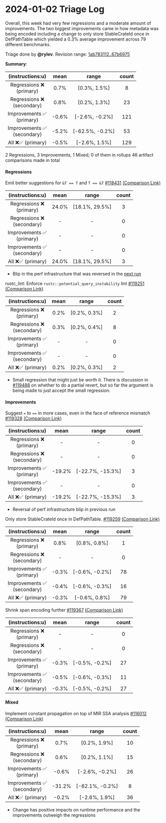 # 2024-01-02 Triage Log

Overall, this week had very few regressions and a moderate amount of improvements. The two biggest improvements came in how metadata was being encoded including a change to only store StableCrateId once in DefPathTable which yielded a 0.3% average improvement across 79 different benchmarks.

Triage done by **@rylev**.
Revision range: [1ab783112..67b6975](https://perf.rust-lang.org/?start=1ab783112ab4e4807304dbd249b39771246013ef&end=67b6975051b83ef2bd28f06e8467470d570aceb3&absolute=false&stat=instructions%3Au)

**Summary**:

| (instructions:u)                   | mean  | range           | count |
|:----------------------------------:|:-----:|:---------------:|:-----:|
| Regressions ❌ <br /> (primary)    | 0.7%  | [0.3%, 1.5%]    | 8     |
| Regressions ❌ <br /> (secondary)  | 0.8%  | [0.2%, 1.3%]    | 23    |
| Improvements ✅ <br /> (primary)   | -0.6% | [-2.6%, -0.2%]  | 121   |
| Improvements ✅ <br /> (secondary) | -5.2% | [-62.5%, -0.2%] | 53    |
| All ❌✅ (primary)                 | -0.5% | [-2.6%, 1.5%]   | 129   |


2 Regressions, 3 Improvements, 1 Mixed; 0 of them in rollups
46 artifact comparisons made in total

#### Regressions

Emit better suggestions for `&T == T` and `T == &T` [#118431](https://github.com/rust-lang/rust/pull/118431) [(Comparison Link)](https://perf.rust-lang.org/compare.html?start=deace71034d4940d064619882e0297c4ad858b2e&end=2df6406b886757a3c1475957660a3a4ae6c786de&stat=instructions:u)

| (instructions:u)                   | mean  | range          | count |
|:----------------------------------:|:-----:|:--------------:|:-----:|
| Regressions ❌ <br /> (primary)    | 24.0% | [18.1%, 29.5%] | 3     |
| Regressions ❌ <br /> (secondary)  | -     | -              | 0     |
| Improvements ✅ <br /> (primary)   | -     | -              | 0     |
| Improvements ✅ <br /> (secondary) | -     | -              | 0     |
| All ❌✅ (primary)                 | 24.0% | [18.1%, 29.5%] | 3     |
- Blip in the perf infrastructure that was reversed in the [next run](https://perf.rust-lang.org/compare.html?start=2df6406b886757a3c1475957660a3a4ae6c786de&end=eee93d839654def74bee9c98c4e7785d29d993cb&stat=instructions:u)


rustc_lint: Enforce `rustc::potential_query_instability` lint [#119251](https://github.com/rust-lang/rust/pull/119251) [(Comparison Link)](https://perf.rust-lang.org/compare.html?start=67b6975051b83ef2bd28f06e8467470d570aceb3&end=e51e98dde6a60637b6a71b8105245b629ac3fe77&stat=instructions:u)

| (instructions:u)                   | mean | range        | count |
|:----------------------------------:|:----:|:------------:|:-----:|
| Regressions ❌ <br /> (primary)    | 0.2% | [0.2%, 0.3%] | 2     |
| Regressions ❌ <br /> (secondary)  | 0.3% | [0.2%, 0.4%] | 8     |
| Improvements ✅ <br /> (primary)   | -    | -            | 0     |
| Improvements ✅ <br /> (secondary) | -    | -            | 0     |
| All ❌✅ (primary)                 | 0.2% | [0.2%, 0.3%] | 2     |
- Small regression that might just be worth it. There is discussion in [#119488](https://github.com/rust-lang/rust/pull/119488) on whether to do a partial revert, but so far the argument is being made to just accept the small regression.


#### Improvements

Suggest `=` to `==` in more cases, even in the face of reference mismatch [#119328](https://github.com/rust-lang/rust/pull/119328) [(Comparison Link)](https://perf.rust-lang.org/compare.html?start=2df6406b886757a3c1475957660a3a4ae6c786de&end=eee93d839654def74bee9c98c4e7785d29d993cb&stat=instructions:u)

| (instructions:u)                   | mean   | range            | count |
|:----------------------------------:|:------:|:----------------:|:-----:|
| Regressions ❌ <br /> (primary)    | -      | -                | 0     |
| Regressions ❌ <br /> (secondary)  | -      | -                | 0     |
| Improvements ✅ <br /> (primary)   | -19.2% | [-22.7%, -15.3%] | 3     |
| Improvements ✅ <br /> (secondary) | -      | -                | 0     |
| All ❌✅ (primary)                 | -19.2% | [-22.7%, -15.3%] | 3     |
- Reversal of perf infrastructure blip in previous run


Only store StableCrateId once in DefPathTable. [#119259](https://github.com/rust-lang/rust/pull/119259) [(Comparison Link)](https://perf.rust-lang.org/compare.html?start=1a7e97f1ef3ce44f060f338c79d7dcbfb91bbc8a&end=dc450f9dcb243368275598b506d04a54d7019a42&stat=instructions:u)

| (instructions:u)                   | mean  | range          | count |
|:----------------------------------:|:-----:|:--------------:|:-----:|
| Regressions ❌ <br /> (primary)    | 0.8%  | [0.8%, 0.8%]   | 1     |
| Regressions ❌ <br /> (secondary)  | -     | -              | 0     |
| Improvements ✅ <br /> (primary)   | -0.3% | [-0.6%, -0.2%] | 78    |
| Improvements ✅ <br /> (secondary) | -0.4% | [-0.6%, -0.3%] | 16    |
| All ❌✅ (primary)                 | -0.3% | [-0.6%, 0.8%]  | 79    |


Shrink span encoding further [#119367](https://github.com/rust-lang/rust/pull/119367) [(Comparison Link)](https://perf.rust-lang.org/compare.html?start=8d76d076665f862ec9619f2de68d6d9ca1db4601&end=fe2cfd45055abfde24cb372a311095c105265236&stat=instructions:u)

| (instructions:u)                   | mean  | range          | count |
|:----------------------------------:|:-----:|:--------------:|:-----:|
| Regressions ❌ <br /> (primary)    | -     | -              | 0     |
| Regressions ❌ <br /> (secondary)  | -     | -              | 0     |
| Improvements ✅ <br /> (primary)   | -0.3% | [-0.5%, -0.2%] | 27    |
| Improvements ✅ <br /> (secondary) | -0.5% | [-0.6%, -0.3%] | 11    |
| All ❌✅ (primary)                 | -0.3% | [-0.5%, -0.2%] | 27    |


#### Mixed

Implement constant propagation on top of MIR SSA analysis [#116012](https://github.com/rust-lang/rust/pull/116012) [(Comparison Link)](https://perf.rust-lang.org/compare.html?start=03b50195ab61a0dc9fc8de43d1de92769c4e6f23&end=8d76d076665f862ec9619f2de68d6d9ca1db4601&stat=instructions:u)

| (instructions:u)                   | mean   | range           | count |
|:----------------------------------:|:------:|:---------------:|:-----:|
| Regressions ❌ <br /> (primary)    | 0.7%   | [0.2%, 1.9%]    | 10    |
| Regressions ❌ <br /> (secondary)  | 0.6%   | [0.2%, 1.1%]    | 15    |
| Improvements ✅ <br /> (primary)   | -0.6%  | [-2.6%, -0.2%]  | 26    |
| Improvements ✅ <br /> (secondary) | -31.2% | [-62.1%, -0.2%] | 8     |
| All ❌✅ (primary)                 | -0.2%  | [-2.6%, 1.9%]   | 36    |
- Change has positive impacts on runtime performance and the improvements outweigh the regressions

